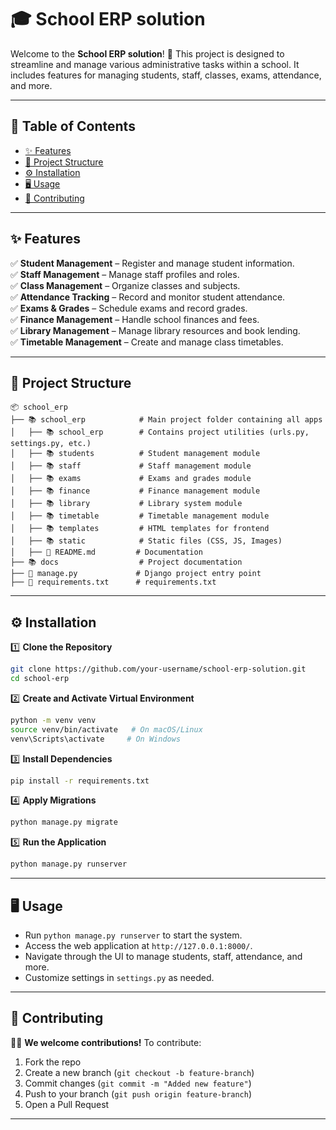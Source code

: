 # 🎓 **School ERP solution**  

Welcome to the **School ERP solution**! 🚀 This project is designed to streamline and manage various administrative tasks within a school. It includes features for managing students, staff, classes, exams, attendance, and more.  

---

## 📌 **Table of Contents**  

- [✨ Features](#-features)  
- [📎 Project Structure](#-project-structure)  
- [⚙️ Installation](#-installation)  
- [🖥️ Usage](#-usage)  
- [🤝 Contributing](#-contributing)  
  

---

## ✨ **Features**  

✅ **Student Management** – Register and manage student information.  
✅ **Staff Management** – Manage staff profiles and roles.  
✅ **Class Management** – Organize classes and subjects.  
✅ **Attendance Tracking** – Record and monitor student attendance.  
✅ **Exams & Grades** – Schedule exams and record grades.  
✅ **Finance Management** – Handle school finances and fees.  
✅ **Library Management** – Manage library resources and book lending.  
✅ **Timetable Management** – Create and manage class timetables.  

---

## 📎 **Project Structure**  

```
📦 school_erp
├── 📚 school_erp            # Main project folder containing all apps   
│   ├── 📚 school_erp        # Contains project utilities (urls.py, settings.py, etc.)  
│   ├── 📚 students          # Student management module  
│   ├── 📚 staff             # Staff management module  
│   ├── 📚 exams             # Exams and grades module  
│   ├── 📚 finance           # Finance management module  
│   ├── 📚 library           # Library system module  
│   ├── 📚 timetable         # Timetable management module  
│   ├── 📚 templates         # HTML templates for frontend  
│   ├── 📚 static            # Static files (CSS, JS, Images)  
│   ├── 📄 README.md         # Documentation  
├── 📚 docs                  # Project documentation
├── 📄 manage.py             # Django project entry point
├── 📄 requirements.txt      # requirements.txt   
```

---

## ⚙️ **Installation**  

1️⃣ **Clone the Repository**  
```bash
git clone https://github.com/your-username/school-erp-solution.git
cd school-erp
```
  
2️⃣ **Create and Activate Virtual Environment**  
```bash
python -m venv venv
source venv/bin/activate   # On macOS/Linux
venv\Scripts\activate     # On Windows
```

3️⃣ **Install Dependencies**  
```bash
pip install -r requirements.txt
```

4️⃣ **Apply Migrations**  
```bash
python manage.py migrate
```

5️⃣ **Run the Application**  
```bash
python manage.py runserver
```

---

## 🖥️ **Usage**  

- Run `python manage.py runserver` to start the system.  
- Access the web application at `http://127.0.0.1:8000/`.  
- Navigate through the UI to manage students, staff, attendance, and more.  
- Customize settings in `settings.py` as needed.  

---

## 🤝 **Contributing**  

👨‍💻 **We welcome contributions!** To contribute:  
1. Fork the repo  
2. Create a new branch (`git checkout -b feature-branch`)  
3. Commit changes (`git commit -m "Added new feature"`)  
4. Push to your branch (`git push origin feature-branch`)  
5. Open a Pull Request  

---



